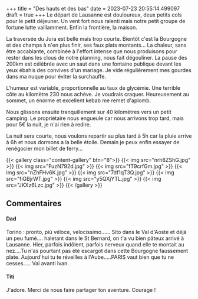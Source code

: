 +++
title = "Des hauts et des bas"
date = 2023-07-23 20:55:14.499097
draft = true
+++
Le départ de Lausanne est douloureux, deux petits cols pour le petit déjeuner.
Un vent fort nous ralenti mais notre petit groupe de fortune lutte vaillamment. Enfin la frontière, la maison.

La traversée du Jura est belle mais trop courte. Bientôt c'est la Bourgogne et des champs à n'en plus finir, ses faux plats montants... La chaleur, sans être accablante, combinée à l'effort intense que nous produisons pour rester dans les clous de notre planning, nous fait dégouliner. La pause des 200km est célébrée avec un saut dans une fontaine publique devant les yeux ébahis des convives d'un mariage. Je vide régulièrement mes gourdes dans ma nuque pour éviter la surchauffe.

L'humeur est variable, proportionnelle au taux de glycémie. Une terrible côte au kilomètre 230 nous achève. Je voudrais craquer. Heureusement au sommet, un énorme et excellent kebab me remet d'aplomb.

Nous glissons ensuite tranquillement sur 40 kilomètres vers un petit camping. Le propriétaire nous engueule car nous arrivons trop tard, mais pour 5€ la nuit, je n'ai rien à redire.

La nuit sera courte, nous voulons repartir au plus tard à 5h car la pluie arrive à 6h et nous dormons a la belle étoile. Demain je peux enfin essayer de renégocier mon billet de ferry...

{{< gallery class="content-gallery" btn="8">}}
{{< img src="nrh8ZShG.jpg" >}}
{{< img src="FuzN792d.jpg" >}}
{{< img src="fT9crfGm.jpg" >}}
{{< img src="nZhFHv6K.jpg" >}}
{{< img src="7df1qT3Q.jpg" >}}
{{< img src="fiGBjrWT.jpg" >}}
{{< img src="y5QXjYTL.jpg" >}}
{{< img src="JKXz6Lzc.jpg" >}}
{{< /gallery >}}

## Commentaires
#### Dad
Torino : pronto, più véloce, velocissimo...... Sito dans le Val d'Aoste et déjà un peu fumé.... haletant dans le St Bernard, on t'a vu bien pâteux arrivé à Lausanne.
Hier, parfois indôlent, parfois nerveux quand elle te montait au nez....Tu n'as pourtant pas été escargot dans cette Bourgogne faussement plate.
Aujourd'hui tu te réveilles à l'Aube.....PARIS vaut bien que tu ne cesses.....
Vai avanti Ivan.
#### Titi
J'adore. Merci de nous faire partager ton aventure. Courage !
